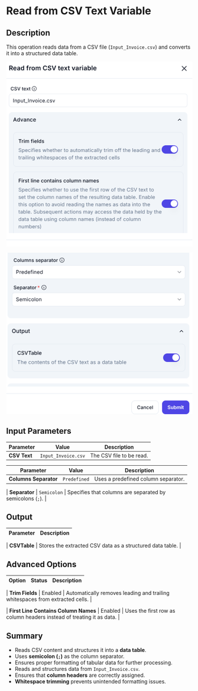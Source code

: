 # **Read from CSV Text Variable**  

## **Description**  

This operation reads data from a CSV file (`Input_Invoice.csv`) and converts it into a structured data table.  

![alt text](../../assests/workflow-logics/assests%20datatable/read-from-csv-text-variable1.png)

![alt text](../../assests/workflow-logics/assests%20datatable/read-from-csv-text-variable2.png)

## **Input Parameters**  

| Parameter       | Value               | Description |
|----------------|---------------------|-------------|
| **CSV Text**   | `Input_Invoice.csv`  | The CSV file to be read. |

| Parameter            | Value         | Description |
|----------------------|--------------|-------------|
| **Columns Separator** | `Predefined`  | Uses a predefined column separator. |

| **Separator**        | `Semicolon`   | Specifies that columns are separated by semicolons (`;`). |

## **Output**  

| Parameter  | Description |
|------------|-------------|

| **CSVTable** | Stores the extracted CSV data as a structured data table. |

## **Advanced Options**  

| Option                          | Status | Description |
|---------------------------------|--------|-------------|

| **Trim Fields**                 | Enabled | Automatically removes leading and trailing whitespaces from extracted cells. |

| **First Line Contains Column Names** | Enabled | Uses the first row as column headers instead of treating it as data. |

## **Summary**  

- Reads CSV content and structures it into a **data table**.  
- Uses **semicolon (`;`)** as the column separator.  
- Ensures proper formatting of tabular data for further processing.  
- Reads and structures data from `Input_Invoice.csv`.  
- Ensures that **column headers** are correctly assigned.  
- **Whitespace trimming** prevents unintended formatting issues.
